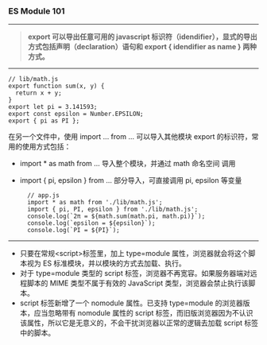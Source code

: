 ### ES Module 101
---
> **export 可以导出任意可用的 javascript 标识符（idendifier），显式的导出方式包括声明（declaration）语句和 export { idendifier as name } 两种方式。**

---

    
    // lib/math.js
    export function sum(x, y) {
      return x + y;
    }
    export let pi = 3.141593;
    export const epsilon = Number.EPSILON;
    export { pi as PI };

在另一个文件中，使用 import ... from ... 可以导入其他模块 export 的标识符，常用的使用方式包括：

* import * as math from ... 导入整个模块，并通过 math 命名空间  调用
* import { pi, epsilon } from ... 部分导入，可直接调用 pi, epsilon 等变量


    
		// app.js
		import * as math from './lib/math.js';
		import { pi, PI, epsilon } from './lib/math.js';
		console.log(`2π = ${math.sum(math.pi, math.pi)}`);
		console.log(`epsilon = ${epsilon}`);
		console.log(`PI = ${PI}`);

---

* 只要在常规<script\>标签里，加上 type=module 属性，浏览器就会将这个脚本视为 ES 标准模块，并以模块的方式去加载、执行。
* 对于 type=module 类型的 script 标签，浏览器不再宽容。如果服务器端对远程脚本的 MIME 类型不属于有效的 JavaScript 类型，浏览器会禁止执行该脚本。
* script 标签新增了一个 nomodule 属性。已支持 type=module 的浏览器版本，应当忽略带有 nomodule 属性的 script 标签，而旧版浏览器因为不认识该属性，所以它是无意义的，不会干扰浏览器以正常的逻辑去加载 script 标签中的脚本。

